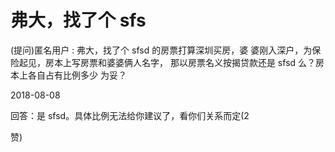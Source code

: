 # 弗大，找了个 sfs

(提问)匿名用户 : 弗大，找了个 sfsd 的房票打算深圳买房，婆 婆刚入深户，为保险起见，房本上写房票和婆婆俩人名字， 那以房票名义按揭贷款还是 sfsd 么？房本上各自占有比例多少 为妥？

2018-08-08

回答：是 sfsd。具体比例无法给你建议了，看你们关系而定(2

赞)